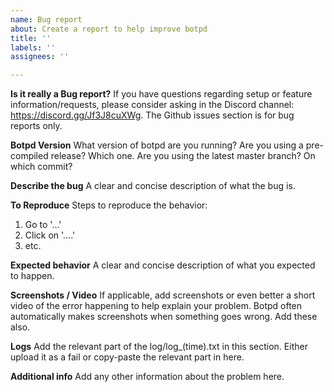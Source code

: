 ```yaml
---
name: Bug report
about: Create a report to help improve botpd
title: ''
labels: ''
assignees: ''

---
```


**Is it really a Bug report?**
If you have questions regarding setup or feature information/requests, please consider asking in the Discord channel: https://discord.gg/Jf3J8cuXWg. The Github issues section is for bug reports only.

**Botpd Version**
What version of botpd are you running? Are you using a pre-compiled release? Which one. Are you using the latest master branch? On which commit?

**Describe the bug**
A clear and concise description of what the bug is.

**To Reproduce**
Steps to reproduce the behavior:
1. Go to '...'
2. Click on '....'
3. etc.

**Expected behavior**
A clear and concise description of what you expected to happen.

**Screenshots / Video**
If applicable, add screenshots or even better a short video of the error happening to help explain your problem. Botpd often automatically makes screenshots when something goes wrong. Add these also.

**Logs**
Add the relevant part of the log/log_(time).txt in this section. Either upload it as a fail or copy-paste the relevant part in here.

**Additional info**
Add any other information about the problem here.
